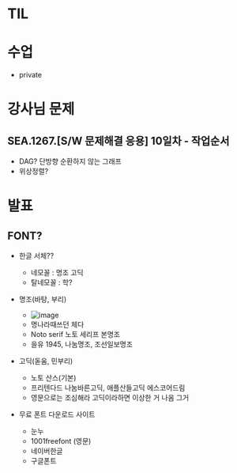 # TIL

# 수업
- private

# 강사님 문제

## SEA.1267.[S/W 문제해결 응용] 10일차 - 작업순서
- DAG? 단방향 순환하지 않는 그래프
- 위상정렬?


# 발표

## FONT?
- 한글 서체??
  - 네모꼴 : 명조 고딕
  - 탈네모꼴 : 학?
    
- 명조(바탕, 부리)
  - ![image](https://github.com/user-attachments/assets/3fcf6e27-7dca-4b5d-bfdc-6de8d44bccaf)
  - 명나라때쓰던 체다
  - Noto serif 노토 세리프 본명조
  - 을유 1945, 나눔명조, 조선일보명조

- 고딕(돋움, 민부리)
  - 노토 산스(기본)
  - 프리텐다드 나눔바른고딕, 애플산들고딕 에스코어드림
  - 영문으로는 조심해라 고딕이라하면 이상한 거 나옴 그거

- 무료 폰트 다운로드 사이트
  - 눈누
  - 1001freefont (영문)
  - 네이버한글
  - 구글폰트

